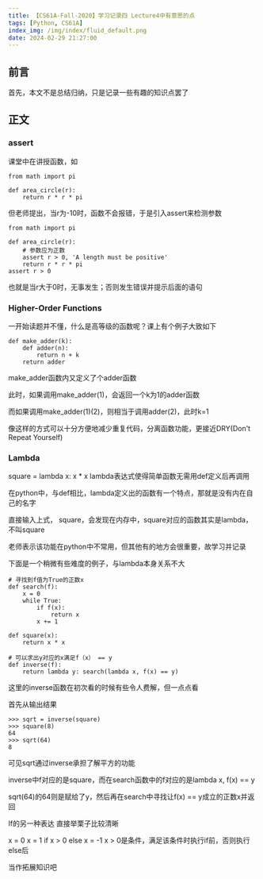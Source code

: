 ```yaml
---
title: 【CS61A-Fall-2020】学习记录四 Lecture4中有意思的点
tags: [Python, CS61A]
index_img: /img/index/fluid_default.png
date: 2024-02-29 21:27:00
---
```

## 前言
首先，本文不是总结归纳，只是记录一些有趣的知识点罢了

## 正文
### assert
课堂中在讲授函数，如
```
from math import pi

def area_circle(r):
    return r * r * pi
```
但老师提出，当r为-10时，函数不会报错，于是引入assert来检测参数
```
from math import pi

def area_circle(r):
    # 参数应为正数
    assert r > 0, 'A length must be positive'
    return r * r * pi
assert r > 0
```
也就是当r大于0时，无事发生；否则发生错误并提示后面的语句

 

### Higher-Order Functions
一开始读题并不懂，什么是高等级的函数呢？课上有个例子大致如下
```
def make_adder(k):
    def adder(n):
        return n + k
    return adder
```
make_adder函数内又定义了个adder函数

此时，如果调用make_adder(1)，会返回一个k为1的adder函数

而如果调用make_adder(1)(2)，则相当于调用adder(2)，此时k=1

像这样的方式可以十分方便地减少重复代码，分离函数功能，更接近DRY(Don't Repeat Yourself)

 

### Lambda
square = lambda x: x * x
lambda表达式使得简单函数无需用def定义后再调用

在python中，与def相比，lambda定义出的函数有一个特点，那就是没有内在自己的名字

直接输入上式， square，会发现在内存中，square对应的函数其实是lambda，不叫square

老师表示该功能在python中不常用，但其他有的地方会很重要，故学习并记录

下面是一个稍微有些难度的例子，与lambda本身关系不大
```
# 寻找到f值为True的正数x
def search(f):
    x = 0
    while True:
        if f(x):
            return x
        x += 1

def square(x):
    return x * x

# 可以求出y对应的x满足f（x） == y
def inverse(f):
    return lambda y: search(lambda x, f(x) == y)
```
这里的inverse函数在初次看的时候有些令人费解，但一点点看

首先从输出结果
```
>>> sqrt = inverse(square)
>>> square(8)
64
>>> sqrt(64)
8
```
可见sqrt通过inverse承担了解平方的功能

inverse中f对应的是square，而在search函数中的f对应的是lambda x, f(x) == y

sqrt(64)的64则是赋给了y，然后再在search中寻找让f(x) == y成立的正数x并返回

 

If的另一种表达
直接举栗子比较清晰

x = 0
x = 1 if x > 0 else x = -1
x > 0是条件，满足该条件时执行if前，否则执行else后

当作拓展知识吧

 